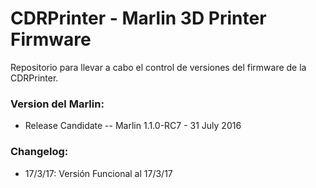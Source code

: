 # CDRPrinter - Marlin 3D Printer Firmware

Repositorio para llevar a cabo el control de versiones del firmware de la CDRPrinter. 

### Version del Marlin:
 - Release Candidate -- Marlin 1.1.0-RC7 - 31 July 2016

### Changelog:
 - 17/3/17: Versión Funcional al 17/3/17
